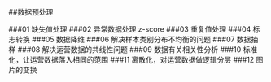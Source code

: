 ##数据预处理

###01 缺失值处理
###02 异常数据处理 z-score
###03 重复值处理
###04 标志转换
###05 数据降维
###06 解决样本类别分布不均衡的问题
###07 数据抽样
###08 解决运营数据的共线性问题
###09 数据有关相关性分析
###10 标准化，让运营数据落入相同的范围
###11 离散化，对运营数据做逻辑分层
###12 图片的变换
